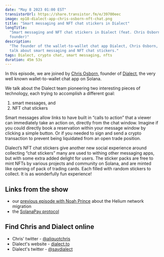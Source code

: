 ```yaml
---
date: "May 8 2023 01:00 EST"
transistorUrl: https://share.transistor.fm/e/39700eec
image: ep18-dialect-app-chris-osborn-nft-chat.png
title: "Smart messaging and NFT chat stickers in Dialect"
longTitle:
  "Smart messaging and NFT chat stickers in Dialect (feat. Chris Osborn,
  founder)"
description:
  "The founder of the wallet-to-wallet chat app Dialect, Chris Osborn, joins to
  talk about smart messaging and NFT chat stickers."
tags: Dialect, crypto chat, smart messaging, nfts
duration: 45m 53s
---
```


In this episode, we are joined by
[Chris Osborn](https://twitter.com/aliquotchris), founder of
[Dialect](https://www.dialect.to/), the very well known wallet-to-wallet chat
app on Solana.

We talk about the Dialect team pioneering two interesting pieces of technology,
each trying to accomplish a different goal:

1. smart messages, and
2. NFT chat stickers

Smart messages allow links to have built in “calls to action” that a viewer can
immediately take an action on, directly from the chat window. Imagine if you
could directly book a reservation within your message window by clicking a
simple button. Or if you needed to sign and send a crypto transaction to prevent
being liquidated from an open trade position.

Dialect’s NFT chat stickers give another new social experience around collecting
“chat stickers” many are used to withing other messaging apps, but with some
extra added delight for users. The sticker packs are free to mint NFTs by
various projects and community on Solana, and are minted like opening of pack of
trading cards. Each filled with random stickers to collect. It is as wonderfully
fun experience!

## Links from the show

- our [previous episode with Noah Prince](https://solfate.com/podcast/14) about
  the Helium network migration
- the [SolanaPay protocol](https://solanapay.com/)

## Find Chris and Dialect online

- Chris' twitter - [@aliquotchris](https://twitter.com/aliquotchris)
- Dialect's website - [dialect.to](http://dialect.to)
- Dialect's twitter - [@saydialect](http://twitter.com/saydialect)
